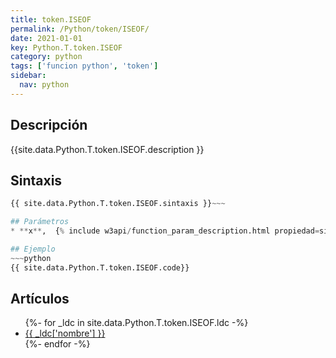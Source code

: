 ```yaml
---
title: token.ISEOF
permalink: /Python/token/ISEOF/
date: 2021-01-01
key: Python.T.token.ISEOF
category: python
tags: ['funcion python', 'token']
sidebar: 
  nav: python
---
```


## Descripción
{{site.data.Python.T.token.ISEOF.description }}

## Sintaxis
~~~python
{{ site.data.Python.T.token.ISEOF.sintaxis }}~~~

## Parámetros
* **x**,  {% include w3api/function_param_description.html propiedad=site.data.Python.T.token.ISEOF valor="x" %}

## Ejemplo
~~~python
{{ site.data.Python.T.token.ISEOF.code}}
~~~

## Artículos
<ul>
{%- for _ldc in site.data.Python.T.token.ISEOF.ldc -%}
   <li>
       <a href="{{_ldc['url'] }}">{{ _ldc['nombre'] }}</a>
   </li>
{%- endfor -%}
</ul>
